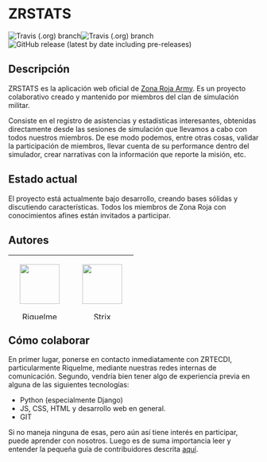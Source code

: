 # ZRSTATS

![Travis (.org) branch](https://img.shields.io/travis/ZR-TECDI/zrstats/master?label=Estable)![Travis (.org) branch](https://img.shields.io/travis/ZR-TECDI/zrstats/dev-branch?label=Dev-branch)![GitHub release (latest by date including pre-releases)](https://img.shields.io/github/v/release/ZR-TECDI/zrstats?include_prereleases&label=%C3%BAltima%20estable)

## Descripción

ZRSTATS es la aplicación web oficial de [Zona Roja Army](https://www.zrarmy.com). Es un proyecto
colaborativo creado y mantenido por miembros del clan de simulación militar.

Consiste en el registro de asistencias y estadísticas interesantes, obtenidas directamente desde
las sesiones de simulación que llevamos a cabo con todos nuestros miembros. De ese modo podemos,
entre otras cosas, validar la participación de miembros, llevar cuenta de su performance dentro del simulador,
crear narrativas con la información que reporte la misión, etc.

## Estado actual

El proyecto está actualmente bajo desarrollo, creando bases sólidas y discutiendo características. Todos los 
miembros de Zona Roja con conocimientos afines están invitados a participar.

## Autores

<!-- Lista de colaboradores -->
<table style="height: 130px; margin-left: auto; margin-right: auto;" width="120">
    <tbody>
        <tr>
            <td style="width: 110px;">
            <p style="text-align: center;"><img src="https://github.com/corp-0.png?size=80" alt="" width="80" height="80" /></p>
            <p style="text-align: center;"><a title="Enlace a github" href="https://github.com/corp-0" target="_blank" rel="noopener">Riquelme</a></p>
            </td>
            <td style="width: 110px;">
            <p style="text-align: center;"><img src="https://github.com/cyberpunx.png?size=80" alt="" width="80" height="80" /></p>
            <p style="text-align: center;"><a title="Enlace a github" href="https://github.com/cyberpunx" target="_blank" rel="noopener">Strix</a></p>
            </td>
        </tr>
    </tbody>
</table>

## Cómo colaborar

En primer lugar, ponerse en contacto inmediatamente con ZRTECDI, particularmente Riquelme, mediante nuestras
redes internas de comunicación. Segundo, vendría bien tener algo de experiencia previa en alguna de las siguientes 
tecnologías:

* Python (especialmente Django)
* JS, CSS, HTML y desarrollo web en general.
* GIT

Si no maneja ninguna de esas, pero aún así tiene interés en participar, puede aprender con nosotros.
Luego es de suma importancia leer y entender la pequeña guía de contribuidores descrita [aquí](https://github.com/ZR-TECDI/zrstats/issues/15).

